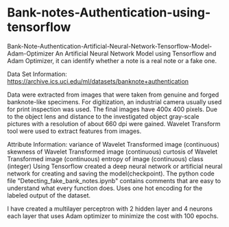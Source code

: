 # Bank-notes-Authentication-using-tensorflow

Bank-Note-Authentication-Artificial-Neural-Network-Tensorflow-Model-Adam-Optimizer An Artificial Neural Network Model using Tensorflow and Adam Optimizer, it can identify whether a note is a real note or a fake one.

Data Set Information: https://archive.ics.uci.edu/ml/datasets/banknote+authentication

Data were extracted from images that were taken from genuine and forged banknote-like specimens. For digitization, an industrial camera usually used for print inspection was used. The final images have 400x 400 pixels. Due to the object lens and distance to the investigated object gray-scale pictures with a resolution of about 660 dpi were gained. Wavelet Transform tool were used to extract features from images.

Attribute Information: variance of Wavelet Transformed image (continuous) skewness of Wavelet Transformed image (continuous) curtosis of Wavelet Transformed image (continuous) entropy of image (continuous) class (integer) Using Tensorflow created a deep neural network or artificial neural network for creating and saving the model(checkpoint). The python code file "Detecting_fake_bank_notes.ipynb" contains comments that are easy to understand what every function does. Uses one hot encoding for the labeled output of the dataset.

I have created a multilayer perceptron with 2 hidden layer and 4 neurons each layer that uses Adam optimizer to minimize the cost with 100 epochs.
